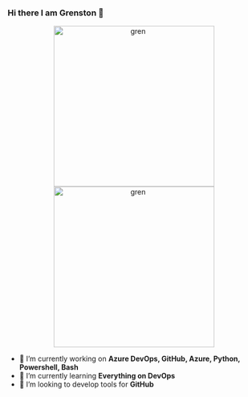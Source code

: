 ### Hi there I am Grenston 👋


<div align = "center">
<p float = "left">
  <img src = "https://images-wixmp-ed30a86b8c4ca887773594c2.wixmp.com/f/1a4eead6-0e48-4762-88e7-651d0156e595/dcxb2ey-72d7aecb-7584-4332-b81f-a02f7e185856.gif?token=eyJ0eXAiOiJKV1QiLCJhbGciOiJIUzI1NiJ9.eyJzdWIiOiJ1cm46YXBwOiIsImlzcyI6InVybjphcHA6Iiwib2JqIjpbW3sicGF0aCI6IlwvZlwvMWE0ZWVhZDYtMGU0OC00NzYyLTg4ZTctNjUxZDAxNTZlNTk1XC9kY3hiMmV5LTcyZDdhZWNiLTc1ODQtNDMzMi1iODFmLWEwMmY3ZTE4NTg1Ni5naWYifV1dLCJhdWQiOlsidXJuOnNlcnZpY2U6ZmlsZS5kb3dubG9hZCJdfQ.VI-WK0WJ9jwLmvSjoXW2E2YDXWaXJtJmFGGsw7GTQyc" width = "320" height = "320" alt = "gren">
  <a href="https://octodex.github.com/"> <img src = "https://octodex.github.com/images/bouncercat.png" width = "320" height = "320" alt = "gren"> </a>
</p>
</div>

- 🔭 I’m currently working on **Azure DevOps, GitHub, Azure, Python, Powershell, Bash**
- 🌱 I’m currently learning **Everything on DevOps**
- 👯 I’m looking to develop tools for **GitHub**

